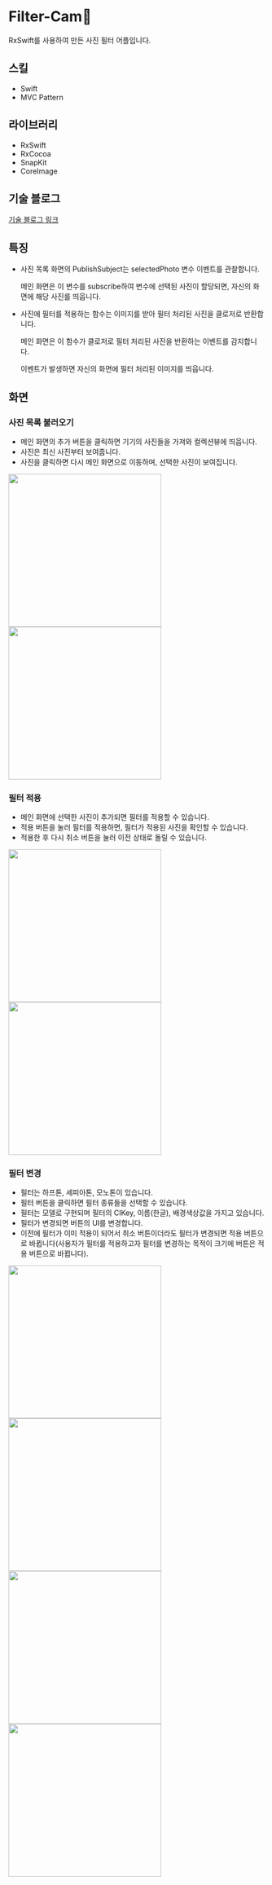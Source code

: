 # Filter-Cam🌆
RxSwift를 사용하여 만든 사진 필터 어플입니다.

## 스킬
- Swift
- MVC Pattern

## 라이브러리
- RxSwift
- RxCocoa
- SnapKit
- CoreImage

## 기술 블로그
[기술 블로그 링크](https://velog.io/@leeesangheee/Mastering-RxSwift-4%EA%B0%95-RxSwift%EB%A5%BC-%EC%9D%B4%EC%9A%A9%ED%95%B4-%EC%82%AC%EC%A7%84-%ED%95%84%ED%84%B0-%EC%95%B1-%EB%A7%8C%EB%93%A4%EA%B8%B0)

## 특징
- 사진 목록 화면의 PublishSubject는 selectedPhoto 변수 이벤트를 관찰합니다.
    
    메인 화면은 이 변수를 subscribe하여 변수에 선택된 사진이 할당되면, 자신의 화면에 해당 사진를 띄웁니다. 
    
- 사진에 필터를 적용하는 함수는 이미지를 받아 필터 처리된 사진을 클로저로 반환합니다.
    
    메인 화면은 이 함수가 클로저로 필터 처리된 사진을 반환하는 이벤트를 감지합니다.
    
    이벤트가 발생하면 자신의 화면에 필터 처리된 이미지를 띄웁니다.

## 화면

### 사진 목록 불러오기
- 메인 화면의 추가 버튼을 클릭하면 기기의 사진들을 가져와 컬렉션뷰에 띄웁니다.
- 사진은 최신 사진부터 보여줍니다.
- 사진을 클릭하면 다시 메인 화면으로 이동하며, 선택한 사진이 보여집니다.

<img src="https://user-images.githubusercontent.com/61302874/138222464-ed4328b7-f4ef-474c-92c1-dbbd5aeb8fda.gif" width="300" align="left" >
<img src="https://user-images.githubusercontent.com/61302874/138220683-bcf98ab2-bffc-4ca8-adeb-026567be1d82.png" width="300" >

### 필터 적용
- 메인 화면에 선택한 사진이 추가되면 필터를 적용할 수 있습니다.
- 적용 버튼을 눌러 필터를 적용하면, 필터가 적용된 사진을 확인할 수 있습니다.
- 적용한 후 다시 취소 버튼을 눌러 이전 상태로 돌릴 수 있습니다.

<img src="https://user-images.githubusercontent.com/61302874/138222629-04935a38-02a9-4452-a4ff-a8a923a4b36f.gif" width="300" align="left" >
<img src="https://user-images.githubusercontent.com/61302874/138222958-5954a2b8-5c8d-4626-9dbe-f1a285fc998f.png" width="300" >

### 필터 변경
- 필터는 하프톤, 세피아톤, 모노톤이 있습니다.
- 필터 버튼을 클릭하면 필터 종류들을 선택할 수 있습니다.
- 필터는 모델로 구현되며 필터의 CIKey, 이름(한글), 배경색상값을 가지고 있습니다.
- 필터가 변경되면 버튼의 UI를 변경합니다.
- 이전에 필터가 이미 적용이 되어서 취소 버튼이더라도 필터가 변경되면 적용 버튼으로 바뀝니다(사용자가 필터를 적용하고자 필터를 변경하는 목적이 크기에 버튼은 적용 버튼으로 바뀝니다).

<img src="https://user-images.githubusercontent.com/61302874/138222797-12c32191-fbb5-4b2f-a942-a40c9a291e51.gif" width="300" align="left" >
<img src="https://user-images.githubusercontent.com/61302874/138222988-e34c1de1-fc75-4105-bfde-eeb9f67d8e99.png" width="300" >

<img src="https://user-images.githubusercontent.com/61302874/138220905-05e88c3b-4376-481f-ae88-ec0d855f93f3.png" width="300" align="left" >
<img src="https://user-images.githubusercontent.com/61302874/138220929-bdcffd68-50c0-44b4-90ac-a559531a83b0.png" width="300" >
